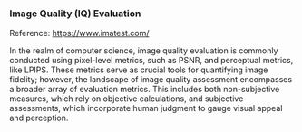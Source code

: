 ### Image Quality (IQ) Evaluation

Reference: https://www.imatest.com/

In the realm of computer science, image quality evaluation is commonly conducted using pixel-level metrics, such as PSNR, and perceptual metrics, like LPIPS. These metrics serve as crucial tools for quantifying image fidelity; however, the landscape of image quality assessment encompasses a broader array of evaluation metrics. This includes both non-subjective measures, which rely on objective calculations, and subjective assessments, which incorporate human judgment to gauge visual appeal and perception.